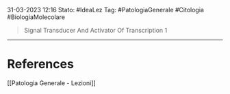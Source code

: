 31-03-2023 12:16
Stato: #IdeaLez
Tag: #PatologiaGenerale #Citologia #BiologiaMolecolare 

> Signal Transducer And Activator Of Transcription 1


---
# References 

[[Patologia Generale - Lezioni]]